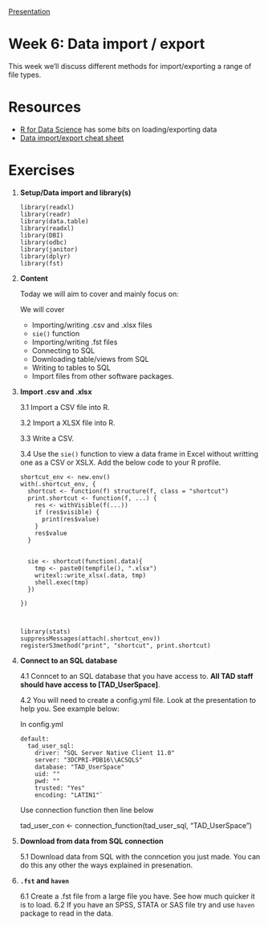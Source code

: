 <!-- Please edit README.Rmd - not README.md -->

[Presentation](https://tad-week-06-data-import-export.netlify.app)

# Week 6: Data import / export

This week we’ll discuss different methods for import/exporting a range
of file types.

# Resources

-   [R for Data Science](https://r4ds.had.co.nz/transform.html) has some
    bits on loading/exporting data
-   [Data import/export cheat
    sheet](https://github.com/rstudio/cheatsheets/blob/main/data-import.pdf)

# Exercises

1.  **Setup/Data import and library(s)**

        library(readxl)
        library(readr)
        library(data.table)
        library(readxl)
        library(DBI)
        library(odbc)       
        library(janitor)
        library(dplyr)
        library(fst)

2.  **Content**

    Today we will aim to cover and mainly focus on:

    We will cover

    -   Importing/writing .csv and .xlsx files
    -   `sie()` function
    -   Importing/writing .fst files
    -   Connecting to SQL
    -   Downloading table/views from SQL
    -   Writing to tables to SQL
    -   Import files from other software packages.

3.  **Import .csv and .xlsx**

    3.1 Import a CSV file into R.

    3.2 Import a XLSX file into R.

    3.3 Write a CSV.

    3.4 Use the `sie()` function to view a data frame in Excel without
    writting one as a CSV or XSLX. Add the below code to your R profile.

        shortcut_env <- new.env()
        with(.shortcut_env, {
          shortcut <- function(f) structure(f, class = "shortcut")
          print.shortcut <- function(f, ...) {
            res <- withVisible(f(...))
            if (res$visible) {
              print(res$value)
            }
            res$value
          }


          sie <- shortcut(function(.data){
            tmp <- paste0(tempfile(), ".xlsx")
            writexl::write_xlsx(.data, tmp)
            shell.exec(tmp)
          })

        })



        library(stats)
        suppressMessages(attach(.shortcut_env))
        registerS3method("print", "shortcut", print.shortcut)

4.  **Connect to an SQL database**

    4.1 Conncet to an SQL database that you have access to. **All TAD
    staff should have access to \[TAD\_UserSpace\]**.

    4.2 You will need to create a config.yml file. Look at the
    presentation to help you. See example below:

    In config.yml

        default:
          tad_user_sql:
            driver: "SQL Server Native Client 11.0"
            server: "3DCPRI-PDB16\\ACSQLS"
            database: "TAD_UserSpace"
            uid: ""
            pwd: ""
            trusted: "Yes"
            encoding: "LATIN1"`

    Use connection function then line below

    tad\_user\_con &lt;- connection\_function(tad\_user\_sql,
    “TAD\_UserSpace”)

5.  **Download from data from SQL connection**

    5.1 Download data from SQL with the conncetion you just made. You
    can do this any other the ways explained in presenation.

6.  **`.fst` and `haven`**

    6.1 Create a .fst file from a large file you have. See how much
    quicker it is to load. 6.2 If you have an SPSS, STATA or SAS file
    try and use `haven` package to read in the data.
